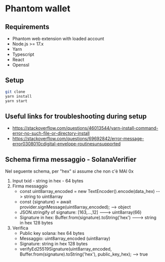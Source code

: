 # Phantom wallet

## Requirements

- Phantom web extension with loaded account
- Node.js >= 17.x
- Yarn
- Typescript
- React
- Openssl

## Setup
```bash
git clone
yarn install
yarn start
```

## Useful links for troubleshooting during setup

- https://stackoverflow.com/questions/46013544/yarn-install-command-error-no-such-file-or-directory-install
- https://stackoverflow.com/questions/69692842/error-message-error0308010cdigital-envelope-routinesunsupported

## Schema firma messaggio - SolanaVerifier

Nel seguente schema, per "hex" si assume che non c'è MAI 0x

1. Input txid - string in hex - 64 bytes
2. Firma messaggio
   - const uint8array_encoded = new TextEncoder().encode(data_hex) --> string to uint8array
   - const {signature} = await provider.signMessage(uint8array_encoded); --> object
   - JSON.stringify of signature: [163,...,12] ---> uint8array(66)
   - Signature in hex:  Buffer.from(signature).toString('hex') ---> string in hex 128 bytes
3. Verifica
   - Public key solana: hex 64 bytes
   - Messaggio: uint8array_encoded (uint8array)
   - Signature: string in hex 128 bytes
   - verifyEd25519Signature(uint8array_encoded, Buffer.from(signature).toString('hex'), public_key_hex); --> true

